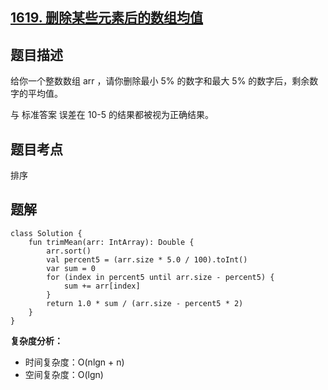 ## [1619. 删除某些元素后的数组均值](https://leetcode.cn/problems/mean-of-array-after-removing-some-elements/description/)

## 题目描述

给你一个整数数组 arr ，请你删除最小 5% 的数字和最大 5% 的数字后，剩余数字的平均值。

与 标准答案 误差在 10-5 的结果都被视为正确结果。

## 题目考点

排序

## 题解
 
```
class Solution {
    fun trimMean(arr: IntArray): Double {
        arr.sort()
        val percent5 = (arr.size * 5.0 / 100).toInt()
        var sum = 0
        for (index in percent5 until arr.size - percent5) {
            sum += arr[index]
        }
        return 1.0 * sum / (arr.size - percent5 * 2)
    }
}
```

**复杂度分析：**

- 时间复杂度：O(nlgn + n)
- 空间复杂度：O(lgn) 
